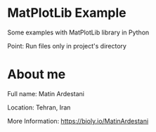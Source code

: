 # MatPlotLib Example
Some examples with MatPlotLib library in Python

Point: Run files only in project's directory

# About me
Full name: Matin Ardestani

Location: Tehran, Iran

More Information: https://bioly.io/MatinArdestani
